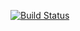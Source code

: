[![Build Status](https://dev.azure.com/saurabhpriyadarshi963/AgileProject/_apis/build/status%2Fpriyadarshi963.webApp?branchName=main)](https://dev.azure.com/saurabhpriyadarshi963/AgileProject/_build/latest?definitionId=5&branchName=main)
